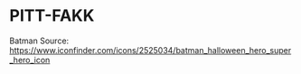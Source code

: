 # PITT-FAKK

Batman Source:
https://www.iconfinder.com/icons/2525034/batman_halloween_hero_super_hero_icon